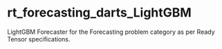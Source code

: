 # rt_forecasting_darts_LightGBM
LightGBM Forecaster for the Forecasting problem category as per Ready Tensor specifications.
